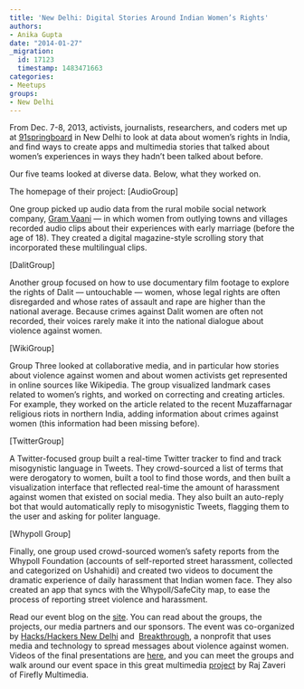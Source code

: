 ```yaml
---
title: 'New Delhi: Digital Stories Around Indian Women’s Rights'
authors:
- Anika Gupta
date: "2014-01-27"
_migration:
  id: 17123
  timestamp: 1483471663
categories:
- Meetups
groups:
- New Delhi
---
```


From Dec. 7-8, 2013, activists, journalists, researchers, and coders met up at [91springboard][1] in New Delhi to look at data about women’s rights in India, and find ways to create apps and multimedia stories that talked about women’s experiences in ways they hadn’t been talked about before.

Our five teams looked at diverse data. Below, what they worked on.

The homepage of their project: [AudioGroup]

One group picked up audio data from the rural mobile social network company, [Gram Vaani][2] &mdash; in which women from outlying towns and villages recorded audio clips about their experiences with early marriage (before the age of 18). They created a digital magazine-style scrolling story that incorporated these multilingual clips.

[DalitGroup]

Another group focused on how to use documentary film footage to explore the rights of Dalit &mdash; untouchable &mdash; women, whose legal rights are often disregarded and whose rates of assault and rape are higher than the national average. Because crimes against Dalit women are often not recorded, their voices rarely make it into the national dialogue about violence against women.

[WikiGroup]

Group Three looked at collaborative media, and in particular how stories about violence against women and about women activists get represented in online sources like Wikipedia. The group visualized landmark cases related to women’s rights, and worked on correcting and creating articles. For example, they worked on the article related to the recent Muzaffarnagar religious riots in northern India, adding information about crimes against women (this information had been missing before).

[TwitterGroup]

A Twitter-focused group built a real-time Twitter tracker to find and track misogynistic language in Tweets. They crowd-sourced a list of terms that were derogatory to women, built a tool to find those words, and then built a visualization interface that reflected real-time the amount of harassment against women that existed on social media. They also built an auto-reply bot that would automatically reply to misogynistic Tweets, flagging them to the user and asking for politer language.

[Whypoll Group]

Finally, one group used crowd-sourced women’s safety reports from the Whypoll Foundation (accounts of self-reported street harassment, collected and categorized on Ushahidi) and created two videos to document the dramatic experience of daily harassment that Indian women face. They also created an app that syncs with the Whypoll/SafeCity map, to ease the process of reporting street violence and harassment.

Read our event blog on the [site][3]. You can read about the groups, the projects, our media partners and our sponsors. The event was co-organized by [Hacks/Hackers New Delhi][4] and  [Breakthrough][5], a nonprofit that uses media and technology to spread messages about violence against women. Videos of the final presentations are [here][6], and you can meet the groups and walk around our event space in this great multimedia [project][7] by Raj Zaveri of Firefly Multimedia.

 [1]: http://91springboard.com/
 [2]: http://www.gramvaani.org/
 [3]: http://hack4changedelhi.wordpress.com/
 [4]: http://www.meetup.com/hackshackersdelhi/
 [5]: http://breakthrough.tv/
 [6]: http://youtu.be/LKWVmnykFCw
 [7]: http://rajanzaveri.com/rajanzaveri/wp-content/uploads/360/hacknhackers/hack_hackers.html